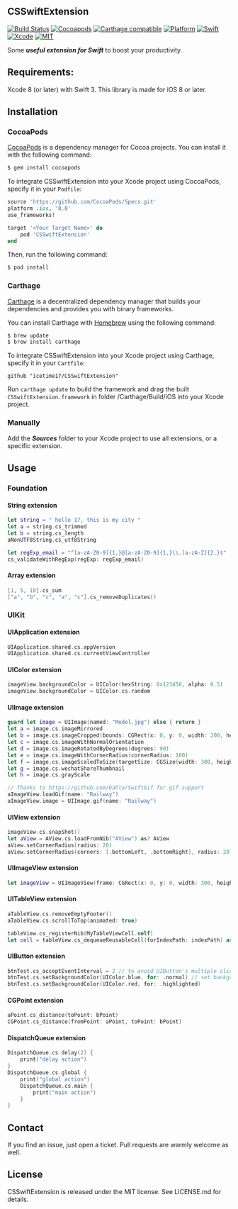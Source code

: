 ## CSSwiftExtension

[![Build Status](https://travis-ci.org/icetime17/CSSwiftExtension.svg?branch=master)](https://travis-ci.org/icetime17/CSSwiftExtension)
[![Cocoapods](https://img.shields.io/cocoapods/v/CSSwiftExtension.svg)](https://cocoapods.org/pods/CSSwiftExtension)
[![Carthage compatible](https://img.shields.io/badge/Carthage-Compatible-brightgreen.svg?style=flat)](https://github.com/Carthage/Carthage)
[![Platform](https://img.shields.io/badge/Platform-iOS-lightgrey.svg)](https://github.com/icetime17/CSSwiftExtension)
[![Swift](https://img.shields.io/badge/Swift-3.0-orange.svg)](https://swift.org)
[![Xcode](https://img.shields.io/badge/Xcode-8.0-blue.svg)](https://developer.apple.com/xcode)
[![MIT](https://img.shields.io/badge/License-MIT-red.svg)](https://opensource.org/licenses/MIT)

Some ***useful extension for Swift*** to boost your productivity.


## Requirements:
Xcode 8 (or later) with Swift 3. This library is made for iOS 8 or later.


## Installation

### CocoaPods

[CocoaPods](http://cocoapods.org) is a dependency manager for Cocoa projects. You can install it with the following command:

```bash
$ gem install cocoapods
```

To integrate CSSwiftExtension into your Xcode project using CocoaPods, specify it in your `Podfile`:

```ruby
source 'https://github.com/CocoaPods/Specs.git'
platform :ios, '8.0'
use_frameworks!

target '<Your Target Name>' do
    pod 'CSSwiftExtension'
end
```

Then, run the following command:

```bash
$ pod install
```

### Carthage

[Carthage](https://github.com/Carthage/Carthage) is a decentralized dependency manager that builds your dependencies and provides you with binary frameworks.

You can install Carthage with [Homebrew](http://brew.sh/) using the following command:

```bash
$ brew update
$ brew install carthage
```

To integrate CSSwiftExtension into your Xcode project using Carthage, specify it in your `Cartfile`:

```
github "icetime17/CSSwiftExtension"
```

Run `carthage update` to build the framework and drag the built `CSSwiftExtension.framework` in folder /Carthage/Build/iOS into your Xcode project.

### Manually

Add the ***Sources*** folder to your Xcode project to use all extensions, or a specific extension.


## Usage

### Foundation

#### String extension
```Swift
let string = " hello 17, this is my city "
let a = string.cs_trimmed
let b = string.cs_length
aNonUTF8String.cs_utf8String

let regExp_email = "^[a-zA-Z0-9]{1,}@[a-zA-Z0-9]{1,}\\.[a-zA-Z]{2,}$"
cs_validateWithRegExp(regExp: regExp_email)
```

#### Array extension
```Swift
[1, 5, 10].cs_sum
["a", "b", "c", "a", "c"].cs_removeDuplicates()
```


### UIKit

#### UIApplication extension
```Swift
UIApplication.shared.cs.appVersion
UIApplication.shared.cs.currentViewController
```

#### UIColor extension
```Swift
imageView.backgroundColor = UIColor(hexString: 0x123456, alpha: 0.5)
imageView.backgroundColor = UIColor.cs.random
```

#### UIImage extension
```Swift
guard let image = UIImage(named: "Model.jpg") else { return }
let a = image.cs.imageMirrored
let b = image.cs.imageCropped(bounds: CGRect(x: 0, y: 0, width: 200, height: 200))
let c = image.cs.imageWithNormalOrientation
let d = image.cs.imageRotatedByDegrees(degrees: 90)
let e = image.cs.imageWithCornerRadius(cornerRadius: 100)
let f = image.cs.imageScaledToSize(targetSize: CGSize(width: 300, height: 300), withOriginalRatio: true)
let g = image.cs.wechatShareThumbnail
let h = image.cs.grayScale

// Thanks to https://github.com/bahlo/SwiftGif for gif support
aImageView.loadGif(name: "Railway")
aImageView.image = UIImage.gif(name: "Railway")
```

#### UIView extension
```Swift
imageView.cs.snapShot()
let aView = AView.cs.loadFromNib("AView") as? AView
aView.setCornerRadius(radius: 20)
aView.setCornerRadius(corners: [.bottomLeft, .bottomRight], radius: 20)
```

#### UIImageView extension
```Swift
let imageView = UIImageView(frame: CGRect(x: 0, y: 0, width: 300, height: 500), blurEffectStyle: .light)
```

#### UITableView extension
```Swift
aTableView.cs.removeEmptyFooter()
aTableView.cs.scrollToTop(animated: true)

tableView.cs_registerNib(MyTableViewCell.self)
let cell = tableView.cs_dequeueReusableCell(forIndexPath: indexPath) as MyTableViewCell
```

#### UIButton extension
```Swift
btnTest.cs_acceptEventInterval = 2 // to avoid UIButton's multiple click operation
btnTest.cs.setBackgroundColor(UIColor.blue, for: .normal) // set backgroundColor
btnTest.cs.setBackgroundColor(UIColor.red, for: .highlighted)
```

#### CGPoint extension
```Swift
aPoint.cs_distance(toPoint: bPoint)
CGPoint.cs_distance(fromPoint: aPoint, toPoint: bPoint)
```

#### DispatchQueue extension
```Swift
DispatchQueue.cs.delay(2) {
    print("delay action")
}
DispatchQueue.cs.global {
    print("global action")
    DispatchQueue.cs.main {
        print("main action")
    }
}
```


## Contact

If you find an issue, just open a ticket. Pull requests are warmly welcome as well.


## License

CSSwiftExtension is released under the MIT license. See LICENSE.md for details.
